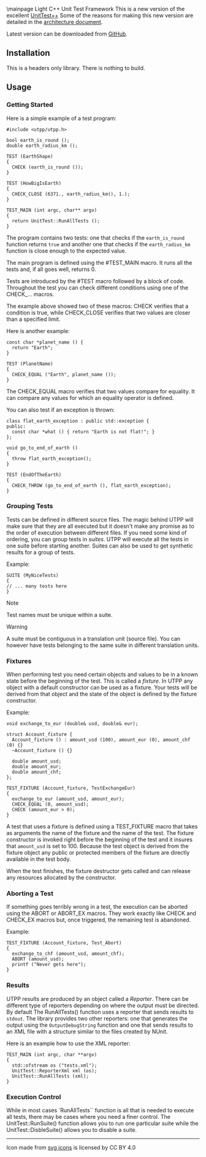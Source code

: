 \mainpage Light C++ Unit Test Framework
This is a new version of the excellent [UnitTest++](https://github.com/unittest-cpp) 
Some of the reasons for making this new version are detailed in the
[architecture document](architecture.md).

Latest version can be downloaded from [GitHub](https://neacsum.github.com/utpp).

## Installation
This is a headers only library. There is nothing to build. 

## Usage
### Getting Started
Here is a simple example of a test program:
```
#include <utpp/utpp.h>

bool earth_is_round ();
double earth_radius_km ();

TEST (EarthShape)
{
  CHECK (earth_is_round ());
}

TEST (HowBigIsEarth)
{
  CHECK_CLOSE (6371., earth_radius_km(), 1.);
}

TEST_MAIN (int argc, char** argv)
{
  return UnitTest::RunAllTests ();
}
```
The program contains two tests: one that checks if the `earth_is_round` function returns `true` and another one that checks if the `earth_radius_km` function is close enough to the expected value.

The main program is defined using the #TEST_MAIN macro. It runs all the tests and, if all goes well, returns 0.

Tests are introduced by the #TEST macro followed by a block of code. Throughout the test you can check different conditions using one of the CHECK_... macros.

The example above showed two of these macros: CHECK verifies that a condition is true, while CHECK_CLOSE verifies that two values are closer than a specified limit.

Here is another example:
```
const char *planet_name () {
  return "Earth";
}

TEST (PlanetName)
{
  CHECK_EQUAL ("Earth", planet_name ());
}

```
The CHECK_EQUAL macro verifies that two values compare for equality. It can
compare any values for which an equality operator is defined. 

You can also test if an exception is thrown:
```
class flat_earth_exception : public std::exception {
public:
  const char *what () { return "Earth is not flat!"; }
};

void go_to_end_of_earth ()
{
  throw flat_earth_exception();
}

TEST (EndOfTheEarth)
{
  CHECK_THROW (go_to_end_of_earth (), flat_earth_exception);
}
```

### Grouping Tests
Tests can be defined in different source files. The magic behind UTPP will make sure that they are all executed but it doesn't make any promise as to the order of execution between different files. If you need some kind of ordering, you can group tests in _suites_. UTPP will execute all the tests in one suite before starting another. Suites can also be used to get synthetic results for a group of tests.

Example:
```
SUITE (MyNiceTests)
{
// ... many tests here
}
```

> [!note] 
> Test names must be unique within a suite.

> [!warning]
> A suite must be contiguous in a translation unit (source file). You can however have tests belonging to the same suite in different translation units.

### Fixtures
When performing test you need certain objects and values to be in a known state before the beginning of the test. This is called a _fixture_. In UTPP any object with a default constructor can be used as a fixture. Your tests will be derived from that object and the state of the object is defined by the fixture constructor.

Example:
```
void exchange_to_eur (double& usd, double& eur);

struct Account_fixture {
  Account_fixture () : amount_usd (100), amount_eur (0), amount_chf (0) {}
  ~Account_fixture () {}

  double amount_usd;
  double amount_eur;
  double amount_chf;
};

TEST_FIXTURE (Account_fixture, TestExchangeEur)
{
  exchange_to_eur (amount_usd, amount_eur);
  CHECK_EQUAL (0, amount_usd);
  CHECK (amount_eur > 0);
}
```
A test that uses a fixture is defined using a TEST_FIXTURE macro that takes as arguments the name of the fixture and the name of the test. The fixture constructor is invoked right before the beginning of the test and it insures that `amount_usd` is set to 100. Because the test object is derived from the fixture object any public or protected members of the fixture are directly available in the test body.

When the test finishes, the fixture destructor gets called and can release any resources allocated by the constructor.

### Aborting a Test
If something goes terribly wrong in a test, the execution can be aborted using the ABORT or ABORT_EX macros. They work exactly like CHECK and CHECK_EX macros but, once triggered, the remaining test is abandoned. 

Example:
````
TEST_FIXTURE (Account_fixture, Test_Abort)
{
  exchange_to_chf (amount_usd, amount_chf);
  ABORT (amount_usd);
  printf ("Never gets here");
}
````

### Results
UTPP results are produced by an object called a _Reporter_. There can be different type of reporters depending on where the output must be directed. By default The RunAllTests() function uses a reporter that sends results to `stdout`. The library provides two other reporters: one that generates the output using the `OutputDebugString` function and one that sends results to an XML file with a structure similar to the files created by NUnit.

Here is an example how to use the XML reporter:
```
TEST_MAIN (int argc, char **argv)
{
  std::ofstream os ("tests.xml");
  UnitTest::ReporterXml xml (os);
  UnitTest::RunAllTests (xml);
}
```
### Execution Control
While in most cases `RunAllTests`` function is all that is needed to execute all tests, there may be cases where you need a finer control. The UnitTest::RunSuite()
function allows you to run one particular suite while the UnitTest::DisbleSuite() allows you to disable a suite.

---

<div>Icon made from <a href="https://www.onlinewebfonts.com/icon">svg icons</a> is licensed by CC BY 4.0</div>
